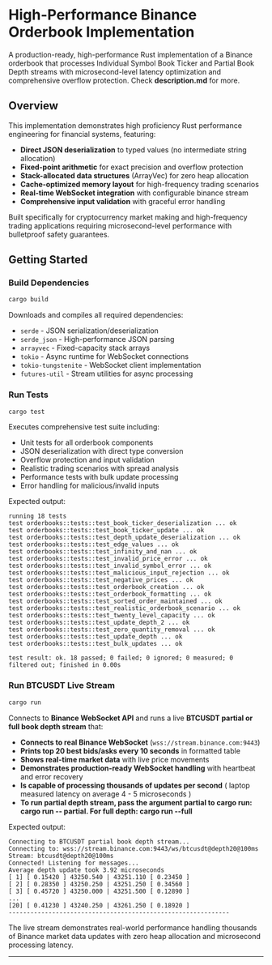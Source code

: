 # High-Performance Binance Orderbook Implementation

A production-ready, high-performance Rust implementation of a Binance orderbook that processes Individual Symbol Book Ticker and Partial Book Depth streams with microsecond-level latency optimization and comprehensive overflow protection. Check **description.md** for more.

## Overview

This implementation demonstrates high proficiency Rust performance engineering for financial systems, featuring:

- **Direct JSON deserialization** to typed values (no intermediate string allocation)
- **Fixed-point arithmetic** for exact precision and overflow protection
- **Stack-allocated data structures** (ArrayVec) for zero heap allocation
- **Cache-optimized memory layout** for high-frequency trading scenarios
- **Real-time WebSocket integration** with configurable binance stream
- **Comprehensive input validation** with graceful error handling

Built specifically for cryptocurrency market making and high-frequency trading applications requiring microsecond-level performance with bulletproof safety guarantees.

## Getting Started

### Build Dependencies
```bash
cargo build
```
Downloads and compiles all required dependencies:
- `serde` - JSON serialization/deserialization
- `serde_json` - High-performance JSON parsing
- `arrayvec` - Fixed-capacity stack arrays
- `tokio` - Async runtime for WebSocket connections
- `tokio-tungstenite` - WebSocket client implementation
- `futures-util` - Stream utilities for async processing

### Run Tests
```bash
cargo test
```
Executes comprehensive test suite including:
- Unit tests for all orderbook components
- JSON deserialization with direct type conversion
- Overflow protection and input validation
- Realistic trading scenarios with spread analysis
- Performance tests with bulk update processing
- Error handling for malicious/invalid inputs

Expected output:
```
running 18 tests
test orderbooks::tests::test_book_ticker_deserialization ... ok
test orderbooks::tests::test_book_ticker_update ... ok
test orderbooks::tests::test_depth_update_deserialization ... ok
test orderbooks::tests::test_edge_values ... ok
test orderbooks::tests::test_infinity_and_nan ... ok
test orderbooks::tests::test_invalid_price_error ... ok
test orderbooks::tests::test_invalid_symbol_error ... ok
test orderbooks::tests::test_malicious_input_rejection ... ok
test orderbooks::tests::test_negative_prices ... ok
test orderbooks::tests::test_orderbook_creation ... ok
test orderbooks::tests::test_orderbook_formatting ... ok
test orderbooks::tests::test_sorted_order_maintained ... ok
test orderbooks::tests::test_realistic_orderbook_scenario ... ok
test orderbooks::tests::test_twenty_level_capacity ... ok
test orderbooks::tests::test_update_depth_2 ... ok
test orderbooks::tests::test_zero_quantity_removal ... ok
test orderbooks::tests::test_update_depth ... ok
test orderbooks::tests::test_bulk_updates ... ok

test result: ok. 18 passed; 0 failed; 0 ignored; 0 measured; 0 filtered out; finished in 0.00s

```

### Run BTCUSDT Live Stream
```bash
cargo run
```
Connects to **Binance WebSocket API** and runs a live **BTCUSDT partial  or full book depth stream** that:
- **Connects to real Binance WebSocket** (`wss://stream.binance.com:9443`)
- **Prints top 20 best bids/asks every 10 seconds** in formatted table
- **Shows real-time market data** with live price movements
- **Demonstrates production-ready WebSocket handling** with heartbeat and error recovery
- **Is capable of processing thousands of updates per second** ( laptop measured latency on average 4 - 5 microseconds )
- **To run partial depth stream, pass the argument partial to cargo run:  cargo run -- partial. For full depth: cargo run --full**

Expected output:
```
Connecting to BTCUSDT partial book depth stream...
Connecting to: wss://stream.binance.com:9443/ws/btcusdt@depth20@100ms
Stream: btcusdt@depth20@100ms
Connected! Listening for messages...
Average depth update took 3.92 microseconds
[ 1] [ 0.15420 ] 43250.540 | 43251.110 [ 0.23450 ]
[ 2] [ 0.28350 ] 43250.250 | 43251.250 [ 0.34560 ]
[ 3] [ 0.45720 ] 43250.000 | 43251.500 [ 0.12890 ]
...
[20] [ 0.41230 ] 43240.250 | 43261.250 [ 0.18920 ]
-------------------------------------------------------------
```

The live stream demonstrates real-world performance handling thousands of Binance market data updates with zero heap allocation and microsecond processing latency.

---
